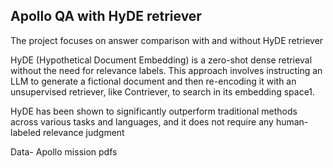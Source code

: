 ## Apollo QA with HyDE retriever

The project focuses on answer comparison with and without HyDE retriever

HyDE (Hypothetical Document Embedding) is a zero-shot dense retrieval without the need for relevance labels. This approach involves instructing an LLM to generate a fictional document and then re-encoding it with an unsupervised retriever, like Contriever, to search in its embedding space1.

HyDE has been shown to significantly outperform traditional methods across various tasks and languages, and it does not require any human-labeled relevance judgment

Data- Apollo mission pdfs
